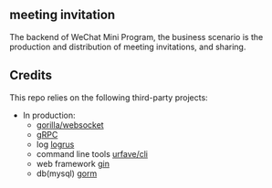 ## meeting invitation
The backend of WeChat Mini Program, the business scenario is the production and distribution of meeting invitations, and sharing.


## Credits

This repo relies on the following third-party projects:

- In production:
  - [gorilla/websocket](https://github.com/gorilla/websocket)
  - [gRPC](https://google.golang.org/grpc)
  - log                [logrus](https://github.com/sirupsen/logrus)
  - command line tools [urfave/cli](https://github.com/urfave/cli)
  - web framework      [gin](https://github.com/gin-gonic/gin)
  - db(mysql)          [gorm](https://github.com/go-gorm/gorm)
